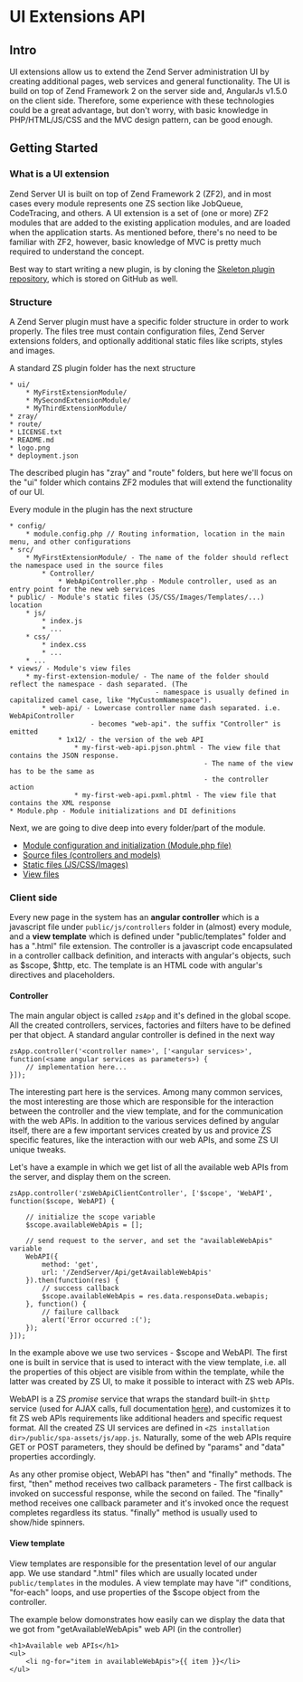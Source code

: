 # UI Extensions API

## Intro

UI extensions allow us to extend the Zend Server administration UI by creating additional pages, web services and general functionality.
The UI is build on top of Zend Framework 2 on the server side and, AngularJs v1.5.0 on the client side.
Therefore, some experience with these technologies could be a great advantage, but don't worry, with basic knowledge in PHP/HTML/JS/CSS 
and the MVC design pattern, can be good enough.

## Getting Started

### What is a UI extension

Zend Server UI is built on top of Zend Framework 2 (ZF2), and in most cases every module represents one ZS section like 
JobQueue, CodeTracing, and others. A UI extension is a set of (one or more) ZF2 modules that are added to the existing application modules, and are loaded
when the application starts. As mentioned before, there's no need to be familiar with ZF2, however, basic knowledge of MVC is pretty much required
to understand the concept.

Best way to start writing a new plugin, is by cloning the [Skeleton plugin repository](https://github.com/zend-server-plugins/Skeleton), which is stored on GitHub as well.

### Structure

A Zend Server plugin must have a specific folder structure in order to work properly. The files tree must contain configuration files, 
Zend Server extensions folders, and optionally additional static files like scripts, styles and images.

A standard ZS plugin folder has the next structure
```
* ui/
    * MyFirstExtensionModule/
    * MySecondExtensionModule/
    * MyThirdExtensionModule/
* zray/
* route/
* LICENSE.txt
* README.md
* logo.png
* deployment.json
```
The described plugin has "zray" and "route" folders, but here we'll focus on the "ui" folder which
contains ZF2 modules that will extend the functionality of our UI. 

Every module in the plugin has the next structure
```
* config/
    * module.config.php // Routing information, location in the main menu, and other configurations
* src/
    * MyFirstExtensionModule/ - The name of the folder should reflect the namespace used in the source files
        * Controller/
            * WebApiController.php - Module controller, used as an entry point for the new web services
* public/ - Module's static files (JS/CSS/Images/Templates/...) location
    * js/
        * index.js
        * ...
    * css/
        * index.css
        * ...
    * ...
* views/ - Module's view files
    * my-first-extension-module/ - The name of the folder should reflect the namespace - dash separated. (The 
                                    - namespace is usually defined in capitalized camel case, like "MyCustomNamespace").
        * web-api/ - Lowercase controller name dash separated. i.e. WebApiController 
                    - becomes "web-api". the suffix "Controller" is emitted
            * 1x12/ - the version of the web API
                * my-first-web-api.pjson.phtml - The view file that contains the JSON response. 
                                                - The name of the view has to be the same as 
                                                - the controller action
                * my-first-web-api.pxml.phtml - The view file that contains the XML response
* Module.php - Module initializations and DI definitions
```

Next, we are going to dive deep into every folder/part of the module.

- [Module configuration and initialization (Module.php file)](UI_API/module_configuration.md)
- [Source files (controllers and models)](UI_API/source_files.md)
- [Static files (JS/CSS/Images)](UI_API/static_files.md)
- [View files](UI_API/view_files.md)


### Client side

Every new page in the system has an **angular controller** which is a javascript file under ```public/js/controllers``` folder in (almost) every module, and a **view template** which is defined under "public/templates" folder and has a ".html" file extension. The controller is a javascript code encapsulated in a controller callback definition, and interacts with angular's objects, such as $scope, $http, etc. The template is an HTML code with angular's directives and placeholders.

#### Controller

The main angular object is called ```zsApp``` and it's defined in the global scope. All the created controllers, services, factories and filters have to be defined per that object. A standard angular controller is defined in the next way

```
zsApp.controller('<controller name>', ['<angular services>', function(<same angular services as parameters>) {
    // implementation here...
}]);
```

The interesting part here is the services. Among many common services, the most interesting are those which are responsible for the interaction between the controller and the view template, and for the communication with the web APIs. In addition to the various services defined by angular itself, there are a few important services created by us and provice ZS specific features, like the interaction with our web APIs, and some ZS UI unique tweaks.

Let's have a example in which we get list of all the available web APIs from the server, and display them on the screen.
```
zsApp.controller('zsWebApiClientController', ['$scope', 'WebAPI', function($scope, WebAPI) {

    // initialize the scope variable
    $scope.availableWebApis = [];

    // send request to the server, and set the "availableWebApis" variable
    WebAPI({
        method: 'get',
        url: '/ZendServer/Api/getAvailableWebApis'
    }).then(function(res) {
        // success callback
        $scope.availableWebApis = res.data.responseData.webapis;
    }, function() {
        // failure callback
        alert('Error occurred :(');
    });
}]);
```

In the example above we use two services - $scope and WebAPI. The first one is built in service that is used to interact with the view template, i.e. all the properties of this object are visible from within the template, while the latter was created by ZS UI, to make it possible to interact with ZS web APIs.

WebAPI is a ZS _promise_ service that wraps the standard built-in ```$http``` service (used for AJAX calls, full documentation [here](https://docs.angularjs.org/api/ng/service/$http)), and customizes it to fit ZS web APIs requirements like additional headers and specific request format. All the created ZS UI services are defined in ```<ZS installation dir>/public/spa-assets/js/app.js```. Naturally, some of the web APIs require GET or POST parameters, they should be defined by "params" and "data" properties accordingly.

As any other promise object, WebAPI has "then" and "finally" methods. The first, "then" method receives two callback parameters - The first callback is invoked on successful response, while the second on failed. The "finally" method receives one callback parameter and it's invoked once the request completes regardless its status. "finally" method is usually used to show/hide spinners.

#### View template

View templates are responsible for the presentation level of our angular app. We use standard ".html" files which are usually located under ```public/templates``` in the modules. A view template may have "if" conditions, "for-each" loops, and use properties of the $scope object from the controller.

The example below domonstrates how easily can we display the data that we got from "getAvailableWebApis" web API (in the controller)

```
<h1>Available web APIs</h1>
<ul>
    <li ng-for="item in availableWebApis">{{ item }}</li>
</ul>
```



